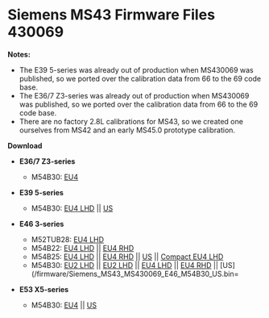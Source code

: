 # Siemens MS43 Firmware Files 430069
**Notes:**
- The E39 5-series was already out of production when MS430069 was published, so we ported over the calibration data from 66 to the 69 code base.
- The E36/7 Z3-series was already out of production when MS430069 was published, so we ported over the calibration data from 66 to the 69 code base.
- There are no factory 2.8L calibrations for MS43, so we created one ourselves from MS42 and an early MS45.0 prototype calibration.

**Download**

- **E36/7 Z3-series**
  - M54B30: [EU4](/firmware/Siemens_MS43_MS430069_E36Z3_M54B30_EU4_LHD.bin)

- **E39 5-series**
  - M54B30: [EU4 LHD](/firmware/Siemens_MS43_MS430069_E39_M54B30_EU4_LHD.bin) || [US](/firmware/Siemens_MS43_MS430069_E39_M54B30_US.bin)

- **E46 3-series**
  - M52TUB28: [EU4 LHD](/firmware/Siemens_MS43_MS430069_E46_M52TUB28_EU4_LHD.bin)
  - M54B22: [EU4 LHD](/firmware/Siemens_MS43_MS430069_E46_M54B22_EU4_LHD.bin) || [EU4 RHD](/firmware/Siemens_MS43_MS430069_E46_M54B22_EU4_RHD.bin)
  - M54B25: [EU4 LHD](/firmware/Siemens_MS43_MS430069_E46_M54B25_EU4_LHD.bin) || [EU4 RHD](/firmware/Siemens_MS43_MS430069_E46_M54B25_EU4_RHD.bin) || [US](/firmware/Siemens_MS43_MS430069_E46_M54B25_US.bin) || [Compact EU4 LHD](/firmware/Siemens_MS43_MS430069_E46_Compact_M54B25_EU4_LHD.bin)
  - M54B30: [EU2 LHD](/firmware/Siemens_MS43_MS430069_E46_M54B30_EU2_LHD.bin) || [EU2 LHD](/firmware/Siemens_MS43_MS430069_E46_M54B30_EU2_RHD.bin) || [EU4 LHD](/firmware/Siemens_MS43_MS430069_E46_M54B30_EU4_LHD.bin) || [EU4 RHD](/firmware/Siemens_MS43_MS430069_E46_M54B30_EU4_RHD.bin) || [US](/firmware/Siemens_MS43_MS430069_E46_M54B30_US.bin=

- **E53 X5-series**
  - M54B30: [EU4](/firmware/Siemens_MS43_MS430069_E53_M54B30_EU4.bin) || [US](/firmware/Siemens_MS43_MS430069_E53_M54B30_US.bin)
